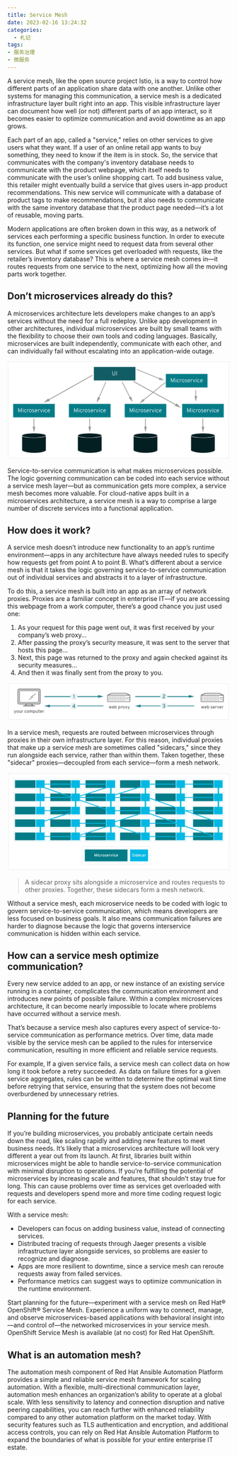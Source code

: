 ```yaml
---
title: Service Mesh
date: 2023-02-16 13:24:32
categories: 
  - 札记
tags: 
- 服务治理
- 微服务
---
```


A service mesh, like the open source project Istio, is a way to control how different parts of an application share data with one another. Unlike other systems for managing this communication, a service mesh is a dedicated infrastructure layer built right into an app. This visible infrastructure layer can document how well (or not) different parts of an app interact, so it becomes easier to optimize communication and avoid downtime as an app grows.
    
<!-- more -->

Each part of an app, called a "service," relies on other services to give users what they want. If a user of an online retail app wants to buy something, they need to know if the item is in stock. So, the service that communicates with the company's inventory database needs to communicate with the product webpage, which itself needs to communicate with the user’s online shopping cart. To add business value, this retailer might eventually build a service that gives users in-app product recommendations. This new service will communicate with a database of product tags to make recommendations, but it also needs to communicate with the same inventory database that the product page needed—it’s a lot of reusable, moving parts.

Modern applications are often broken down in this way, as a network of services each performing a specific business function. In order to execute its function, one service might need to request data from several other services. But what if some services get overloaded with requests, like the retailer’s inventory database? This is where a service mesh comes in—it routes requests from one service to the next, optimizing how all the moving parts work together.

## Don’t microservices already do this?

A microservices architecture lets developers make changes to an app’s services without the need for a full redeploy. Unlike app development in other architectures, individual microservices are built by small teams with the flexibility to choose their own tools and coding languages. Basically, microservices are built independently, communicate with each other, and can individually fail without escalating into an application-wide outage.

![microservices architecture](microservices-1680.png)

Service-to-service communication is what makes microservices possible. The logic governing communication can be coded into each service without a service mesh layer—but as communication gets more complex, a service mesh becomes more valuable. For cloud-native apps built in a microservices architecture, a service mesh is a way to comprise a large number of discrete services into a functional application.

## How does it work?

A service mesh doesn’t introduce new functionality to an app’s runtime environment—apps in any architecture have always needed rules to specify how requests get from point A to point B. What’s different about a service mesh is that it takes the logic governing service-to-service communication out of individual services and abstracts it to a layer of infrastructure.

To do this, a service mesh is built into an app as an array of network proxies. Proxies are a familiar concept in enterprise IT—if you are accessing this webpage from a work computer, there’s a good chance you just used one:

1. As your request for this page went out, it was first received by your company’s web proxy…
2. After passing the proxy’s security measure, it was sent to the server that hosts this page…
3. Next, this page was returned to the proxy and again checked against its security measures…
4. And then it was finally sent from the proxy to you.

![web-proxy](web-proxy-1680.png)

In a service mesh, requests are routed between microservices through proxies in their own infrastructure layer. For this reason, individual proxies that make up a service mesh are sometimes called "sidecars," since they run alongside each service, rather than within them. Taken together, these "sidecar" proxies—decoupled from each service—form a mesh network.

![service-mesh](service-mesh-1680.png)

> A sidecar proxy sits alongside a microservice and routes requests to other proxies. Together, these sidecars form a mesh network.

Without a service mesh, each microservice needs to be coded with logic to govern service-to-service communication, which means developers are less focused on business goals. It also means communication failures are harder to diagnose because the logic that governs interservice communication is hidden within each service.

## How can a service mesh optimize communication?

Every new service added to an app, or new instance of an existing service running in a container, complicates the communication environment and introduces new points of possible failure. Within a complex microservices architecture, it can become nearly impossible to locate where problems have occurred without a service mesh.

That’s because a service mesh also captures every aspect of service-to-service communication as performance metrics. Over time, data made visible by the service mesh can be applied to the rules for interservice communication, resulting in more efficient and reliable service requests.

For example, If a given service fails, a service mesh can collect data on how long it took before a retry succeeded. As data on failure times for a given service aggregates, rules can be written to determine the optimal wait time before retrying that service, ensuring that the system does not become overburdened by unnecessary retries.

## Planning for the future

If you’re building microservices, you probably anticipate certain needs down the road, like scaling rapidly and adding new features to meet business needs. It’s likely that a microservices architecture will look very different a year out from its launch. At first, libraries built within microservices might be able to handle service-to-service communication with minimal disruption to operations. If you’re fulfilling the potential of microservices by increasing scale and features, that shouldn’t stay true for long. This can cause problems over time as services get overloaded with requests and developers spend more and more time coding request logic for each service.

With a service mesh:

* Developers can focus on adding business value, instead of connecting services.
* Distributed tracing of requests through Jaeger presents a visible infrastructure layer alongside services, so problems are easier to recognize and diagnose.
* Apps are more resilient to downtime, since a service mesh can reroute requests away from failed services.
* Performance metrics can suggest ways to optimize communication in the runtime environment.

Start planning for the future—experiment with a service mesh on Red Hat® OpenShift® Service Mesh. Experience a uniform way to connect, manage, and observe microservices-based applications with behavioral insight into—and control of—the networked microservices in your service mesh. OpenShift Service Mesh is available (at no cost) for Red Hat OpenShift.

## What is an automation mesh?

The automation mesh component of Red Hat Ansible Automation Platform provides a simple and reliable service mesh framework for scaling automation. With a flexible, multi-directional communication layer, automation mesh enhances an organization’s ability to operate at a global scale. With less sensitivity to latency and connection disruption and native peering capabilities, you can reach further with enhanced reliability compared to any other automation platform on the market today. With security features such as TLS authentication and encryption, and additional access controls, you can rely on Red Hat Ansible Automation Platform to expand the boundaries of what is possible for your entire enterprise IT estate.
